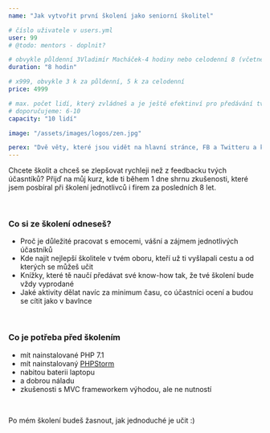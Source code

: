 ```yaml
---
name: "Jak vytvořit první školení jako seniorní školitel"

# číslo uživatele v users.yml
user: 99
# @todo: mentors - doplnit?

# obvykle půldenní 3Vladimír Macháček-4 hodiny nebo celodenní 8 (včetně oběda)
duration: "8 hodin"

# x999, obvykle 3 k za půldenní, 5 k za celodenní
price: 4999

# max. počet lidí, který zvládneš a je ještě efektinví pro předávání tvého know-how
# doporučujeme: 6-10
capacity: "10 lidí"

image: "/assets/images/logos/zen.jpg"

perex: "Dvě věty, které jsou vidět na hlavní stránce, FB a Twitteru a které vás chytnou za oči. Po tomhle školneí získáš náskok před konkurencí, který bys sám budoval 6 měsíců. "
---
```


Chcete školit a chceš se zlepšovat rychleji než z feedbacku tvých účasntíků? Přijď na můj kurz, kde ti během 1 dne shrnu zkušenosti, které jsem posbíral při školení jednotlivců i firem za posledních 8 let.

<br>

### Co si ze školení odneseš?

- Proč je důležité pracovat s emocemi, vášní a zájmem jednotlivých účastníků
- Kde najít nejlepší školitele v tvém oboru, kteří už ti vyšlapali cestu a od kterých se můžeš učit
- Knížky, které tě naučí předávat své know-how tak, že tvé školení bude vždy vyprodané
- Jaké aktivity dělat navíc za minimum času, co účastníci ocení a budou se cítit jako v bavlnce

<br>

### Co je potřeba před školením

- mít nainstalované PHP 7.1
- mít nainstalovaný [PHPStorm](https://www.jetbrains.com/phpstorm/download/)
- nabitou baterii laptopu
- a dobrou náladu
- zkušenosti s MVC frameworkem výhodou, ale ne nutností

<br>

Po mém školení budeš žasnout, jak jednoduché je učit :)